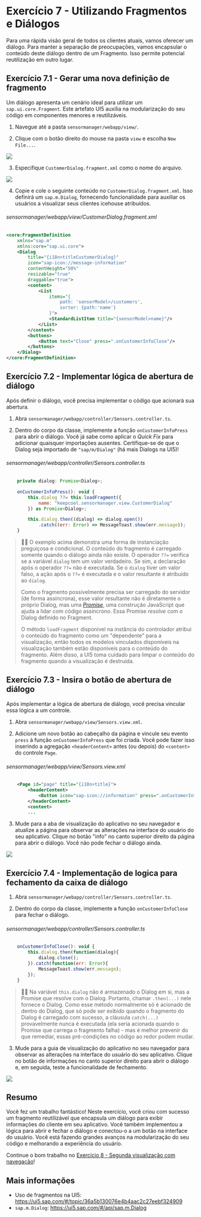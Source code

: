 
# Exercício 7 - Utilizando Fragmentos e Diálogos

Para uma rápida visão geral de todos os clientes atuais, vamos oferecer um diálogo. Para manter a separação de preocupações, vamos encapsular o conteúdo deste diálogo dentro de um Fragmento. Isso permite potencial reutilização em outro lugar.

## Exercício 7.1 - Gerar uma nova definição de fragmento

Um diálogo apresenta um cenário ideal para utilizar um `sap.ui.core.Fragment`. Este artefato UI5 auxilia na modularização do seu código em componentes menores e reutilizáveis.

1. Navegue até a pasta `sensormanager/webapp/view/`.

2. Clique com o botão direito do mouse na pasta `view` e escolha `New File...`.

![](images/BTP_07_0010.png)

3. Especifique `CustomerDialog.fragment.xml` como o nome do arquivo.

![](images/BTP_07_0020.png)

4. Copie e cole o seguinte conteúdo no `CustomerDialog.fragment.xml`. Isso definirá um `sap.m.Dialog`, fornecendo funcionalidade para auxiliar os usuários a visualizar seus clientes icehouse atribuídos.

###### sensormanager/webapp/view/CustomerDialog.fragment.xml

```xml
<core:FragmentDefinition
    xmlns="sap.m"
    xmlns:core="sap.ui.core">
    <Dialog
        title="{i18n>titleCustomerDialog}"
        icon="sap-icon://message-information"
        contentHeight="50%"
        resizable="true"
        draggable="true">
        <content>
            <List
                items="{
                    path: 'sensorModel>/customers',
                    sorter: {path:'name'}
                }">
                <StandardListItem title="{sensorModel>name}"/>
            </List>
        </content>
        <buttons>
            <Button text="Close" press=".onCustomerInfoClose"/>
        </buttons>
    </Dialog>
</core:FragmentDefinition>
```

## Exercício 7.2 - Implementar lógica de abertura de diálogo

Após definir o diálogo, você precisa implementar o código que acionará sua abertura.

1. Abra `sensormanager/webapp/controller/Sensors.controller.ts`.

2. Dentro do corpo da classe, implemente a função `onCustomerInfoPress` para abrir o diálogo. Você já sabe como aplicar o *Quick Fix* para adicionar quaisquer importações ausentes. Certifique-se de que o Dialog seja importado de `"sap/m/Dialog"` (há mais Dialogs na UI5)!

###### sensormanager/webapp/controller/Sensors.controller.ts

```js
    private dialog: Promise<Dialog>;

    onCustomerInfoPress(): void {
        this.dialog ??= this.loadFragment({
            name: "keepcool.sensormanager.view.CustomerDialog"
        }) as Promise<Dialog>;

        this.dialog.then((dialog) => dialog.open())
            .catch((err: Error) => MessageToast.show(err.message));
    }
```

> 🧑‍🎓 O exemplo acima demonstra uma forma de instanciação preguiçosa e condicional. O conteúdo do fragmento é carregado somente quando o diálogo ainda não existe. O operador `??=` verifica se a variável `dialog` tem um valor verdadeiro. Se sim, a declaração após o operador `??=` não é executada. Se o `dialog` tiver um valor falso, a ação após o `??=` é executada e o valor resultante é atribuído ao `dialog`.
>
> Como o fragmento possivelmente precisa ser carregado do servidor (de forma assíncrona), esse valor resultante não é diretamente o próprio Dialog, mas uma [*Promise*](https://developer.mozilla.org/en-US/docs/Web/JavaScript/Reference/Global_Objects/Promise), uma construção JavaScript que ajuda a lidar com código assíncrono. Essa Promise *resolve* com o Dialog definido no Fragment.
>
> O método `loadFragment` disponível na instância do controlador atribui o conteúdo do fragmento como um "dependente" para a visualização, então todos os modelos vinculados disponíveis na visualização também estão disponíveis para o conteúdo do fragmento. Além disso, a UI5 toma cuidado para limpar o conteúdo do fragmento quando a visualização é destruída.
> 
## Exercício 7.3 - Insira o botão de abertura de diálogo

Após implementar a lógica de abertura de diálogo, você precisa vincular essa lógica a um controle.

1. Abra `sensormanager/webapp/view/Sensors.view.xml`.

2. Adicione um novo botão ao cabeçalho da página e vincule seu evento `press` à função `onCustomerInfoPress` que foi criada. Você pode fazer isso inserindo a agregação `<headerContent>` antes (ou depois) do `<content>` do controle `Page`.
   
###### sensormanager/webapp/view/Sensors.view.xml

```xml
    <Page id="page" title="{i18n>title}">
        <headerContent>
            <Button icon="sap-icon://information" press=".onCustomerInfoPress" tooltip="{i18n>toolTipShowCustomers}"/>
        </headerContent>
        <content>
        ...
```

3. Mude para a aba de visualização do aplicativo no seu navegador e atualize a página para observar as alterações na interface do usuário do seu aplicativo. Clique no botão "info" no canto superior direito da página para abrir o diálogo. Você não pode fechar o diálogo ainda.

![](images/BTP_07_0030.png)

## Exercício 7.4 - Implementação de logica para fechamento da caixa de diálogo

1. Abra `sensormanager/webapp/controller/Sensors.controller.ts`.

2. Dentro do corpo da classe, implemente a função `onCustomerInfoClose` para fechar o diálogo.
   
###### sensormanager/webapp/controller/Sensors.controller.ts

```js
    onCustomerInfoClose(): void {
        this.dialog.then(function(dialog){
            dialog.close();
        }).catch(function(err: Error){
            MessageToast.show(err.message);
        });
    }
```

> 🧑‍🎓 Na variável `this.dialog` não é armazenado o Dialog em si, mas a Promise que resolve com o Dialog. Portanto, chamar `.then(...)` nele fornece o Dialog. Como esse método normalmente só é acionado de dentro do Dialog, que só pode ser exibido quando o fragmento do Dialog é carregado com sucesso, a cláusula `catch(...)` provavelmente nunca é executada (ela seria acionada quando o Promise que carrega o fragmento falha) - mas é melhor prevenir do que remediar, essas pré-condições no código ao redor podem mudar.

3. Mude para a guia de visualização do aplicativo no seu navegador para observar as alterações na interface do usuário do seu aplicativo. Clique no botão de informações no canto superior direito para abrir o diálogo e, em seguida, teste a funcionalidade de fechamento.

![](images/BTP_07_0040.png)

## Resumo
Você fez um trabalho fantástico! Neste exercício, você criou com sucesso um fragmento reutilizável que encapsula um diálogo para exibir informações do cliente em seu aplicativo. Você também implementou a lógica para abrir e fechar o diálogo e conectou-o a um botão na interface do usuário. Você está fazendo grandes avanços na modularização do seu código e melhorando a experiência do usuário.

Continue o bom trabalho no [Exercício 8 - Segunda visualização com navegação](../ex8/README.md)!

## Mais informações
* Uso de fragmentos na UI5: https://ui5.sap.com/#/topic/36a5b130076e4b4aac2c27eebf324909
* `sap.m.Dialog`: https://ui5.sap.com/#/api/sap.m.Dialog
